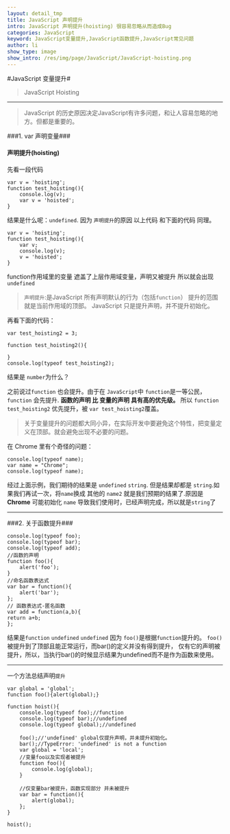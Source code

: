 ```yaml
---
layout: detail_tmp
title: JavaScript 声明提升
intro: JavaScript 声明提升(hoisting) 很容易忽略从而造成Bug
categories: JavaScript
keyword: JavaScript变量提升,JavaScript函数提升,JavaScript常见问题
author: li
show_type: image
show_intro: /res/img/page/JavaScript/JavaScript-hoisting.png
---
```


#JavaScript 变量提升# 

>JavaScript Hoisting

--- 
>JavaScript 的历史原因决定JavaScript有许多问题，和让人容易忽略的地方。但都是重要的。

###1.  var 声明变量###

#### 声明提升(hoisting) ####
	
先看一段代码

	var v = 'hoisting';
	function test_hoisting(){
		console.log(v);
		var v = 'hoisted';
	}

结果是什么呢：`undefined`.
因为 `声明提升`的原因 以上代码 和下面的代码 同理。
	
	var v = 'hoisting';
	function test_hoisting(){
		var v;
		console.log(v);
		v = 'hoisted';
	}

function作用域里的变量 遮盖了上层作用域变量，声明又被提升 所以就会出现`undefined`

> `声明提升`:是JavaScript 所有声明默认的行为（包括`function`） 提升的范围就是当前作用域的顶部。
 JavaScript 只是提升声明，并不提升初始化。 

 再看下面的代码：

	
	
	
	var test_hoisting2 = 3;

	function test_hoisting2(){

	}
	console.log(typeof test_hoisting2);

结果是 `number`为什么？

之前说过`function` 也会提升。由于在 `JavaScript`中 `function`是一等公民，`function` 会先提升. 
**函数的声明 比 变量的声明 具有高的优先级。** 
所以 `function test_hoisting2` 优先提升，被 `var test_hoisting2`覆盖。

>关于变量提升的问题都大同小异，在实际开发中要避免这个特性，把变量定义在顶部。就会避免出现不必要的问题。  

在 Chrome 里有个奇怪的问题：

	console.log(typeof name);
	var name = "Chrome";
	console.log(typeof name); 

经过上面示例，我们期待的结果是 `undefined` `string`. 但是结果却都是 `string`.如果我们再试一次，将`name`换成 其他的 `name2` 就是我们预期的结果了.原因是 
**Chrome**
可能初始化 `name` 导致我们使用时，已经声明完成，所以就是`string`了  

----

###2. 关于函数提升###

	console.log(typeof foo);
	console.log(typeof bar);
	console.log(typeof add);
	//函数的声明
    function foo(){
        alert('foo');
    }
    //命名函数表达式
    var bar = function(){
        alert('bar');
    };
    // 函数表达式-匿名函数
    var add = function(a,b){
    return a+b;
	};

结果是`function` `undefined` `undefined` 因为 `foo()`是根据`function`提升的。
`foo()`被提升到了顶部且能正常运行，而bar()的定义并没有得到提升，
仅有它的声明被提升，所以，当执行bar()的时候显示结果为undefined而不是作为函数来使用。

----

一个方法总结声明`提升`

    var global = 'global';
    function foo(){alert(global);}

    function hoist(){
        console.log(typeof foo);//function
        console.log(typeof bar);//undefined
        console.log(typeof global);//undefined

        foo();//'undefined' global仅提升声明，并未提升初始化。
        bar();//TypeError: 'undefined' is not a function  
        var global = 'local';
        //变量foo以及实现者被提升
        function foo(){
            console.log(global);
        }

        //仅变量bar被提升，函数实现部分 并未被提升
        var bar = function(){
            alert(global);
        };
    }

    hoist(); 
